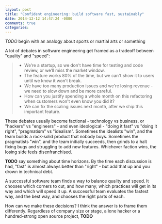 ```yaml
---
layout: post
title: "Confident engineering: build software fast, sustainably"
date: 2014-12-12 14:47:24 -0800
comments: true
categories: 
---
```


*TODO* begin with an analogy about sports or martial arts or something

A lot of debates in software engineering get framed as a tradeoff between "quality" and "speed":

> * We're a startup, so we don't have time for testing and code review, or
>   we'll miss the market window.
> * The feature works 80% of the time, but we can't show it to users until we
>   know it won't break.
> * We have too many production issues and we're losing revenue - we need to
>   slow down and be more careful.
> * How can you justify spending a whole month on this refactoring when
>   customers won't even know you did it?
> * We can fix the scaling issues next month, after we ship this important
>   feature.

These debates usually become factional - technology vs business, or "hackers" vs "engineers" - and even ideological - "doing it fast" vs "doing it right", "pragmatism" vs "idealism".  Sometimes the idealists "win", and the team builds a rock-solid product that nobody buys.  Sometimes the pragmatists "win", and the team initially succeeds, then grinds to a halt fixing bugs and struggling to add new features.  Whichever faction wins, the losing side feels disenfranchised.

**TODO** say something about time horizons.  By the time each discussion is had, "fast" is almost always better than "right" - but add that up and you drown in technical debt.

A successful software team finds a way to balance quality and speed.  It chooses which corners to cut, and how many; which practices will get in its way and which will speed it up.  A successful team evaluates the fastest way, and the best way, and chooses the right parts of each.

How can we make these decisions?  I think the answer is to frame them differently.  Regardless of company size or stage, a lone hacker or a hundred-strong open source project, **TODO**
